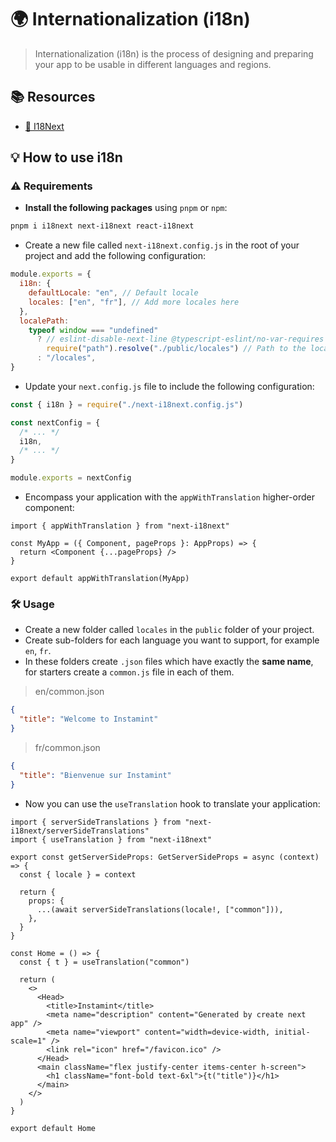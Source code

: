 # 🌍 Internationalization (i18n)

> Internationalization (i18n) is the process of designing and preparing your app to be usable in different languages and
> regions.

## 📚 Resources

- [🤖 I18Next](https://github.com/i18next/next-i18next)

## 💡 How to use i18n

### ⚠️ Requirements

- **Install the following packages** using `pnpm` or `npm`:

```bash
pnpm i i18next next-i18next react-i18next
```

- Create a new file called `next-i18next.config.js` in the root of your project and add the following configuration:

```js
module.exports = {
  i18n: {
    defaultLocale: "en", // Default locale
    locales: ["en", "fr"], // Add more locales here
  },
  localePath:
    typeof window === "undefined"
      ? // eslint-disable-next-line @typescript-eslint/no-var-requires
        require("path").resolve("./public/locales") // Path to the locales folder
      : "/locales",
}
```

- Update your `next.config.js` file to include the following configuration:

```js
const { i18n } = require("./next-i18next.config.js")

const nextConfig = {
  /* ... */
  i18n,
  /* ... */
}

module.exports = nextConfig
```

- Encompass your application with the `appWithTranslation` higher-order component:

```tsx
import { appWithTranslation } from "next-i18next"

const MyApp = ({ Component, pageProps }: AppProps) => {
  return <Component {...pageProps} />
}

export default appWithTranslation(MyApp)
```

### 🛠 Usage

- Create a new folder called `locales` in the `public` folder of your project.
- Create sub-folders for each language you want to support, for example `en`, `fr`.
- In these folders create `.json` files which have exactly the **same name**, for starters create a `common.js` file in
  each of them.

> en/common.json

```json
{
  "title": "Welcome to Instamint"
}
```

> fr/common.json

```json
{
  "title": "Bienvenue sur Instamint"
}
```

- Now you can use the `useTranslation` hook to translate your application:

```tsx
import { serverSideTranslations } from "next-i18next/serverSideTranslations"
import { useTranslation } from "next-i18next"

export const getServerSideProps: GetServerSideProps = async (context) => {
  const { locale } = context

  return {
    props: {
      ...(await serverSideTranslations(locale!, ["common"])),
    },
  }
}

const Home = () => {
  const { t } = useTranslation("common")

  return (
    <>
      <Head>
        <title>Instamint</title>
        <meta name="description" content="Generated by create next app" />
        <meta name="viewport" content="width=device-width, initial-scale=1" />
        <link rel="icon" href="/favicon.ico" />
      </Head>
      <main className="flex justify-center items-center h-screen">
        <h1 className="font-bold text-6xl">{t("title")}</h1>
      </main>
    </>
  )
}

export default Home
```
